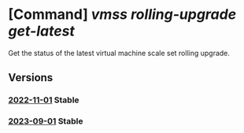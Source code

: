 # [Command] _vmss rolling-upgrade get-latest_

Get the status of the latest virtual machine scale set rolling upgrade.

## Versions

### [2022-11-01](/Resources/mgmt-plane/L3N1YnNjcmlwdGlvbnMve30vcmVzb3VyY2Vncm91cHMve30vcHJvdmlkZXJzL21pY3Jvc29mdC5jb21wdXRlL3ZpcnR1YWxtYWNoaW5lc2NhbGVzZXRzL3t9L3JvbGxpbmd1cGdyYWRlcy9sYXRlc3Q=/2022-11-01.xml) **Stable**

<!-- mgmt-plane /subscriptions/{}/resourcegroups/{}/providers/microsoft.compute/virtualmachinescalesets/{}/rollingupgrades/latest 2022-11-01 -->

### [2023-09-01](/Resources/mgmt-plane/L3N1YnNjcmlwdGlvbnMve30vcmVzb3VyY2Vncm91cHMve30vcHJvdmlkZXJzL21pY3Jvc29mdC5jb21wdXRlL3ZpcnR1YWxtYWNoaW5lc2NhbGVzZXRzL3t9L3JvbGxpbmd1cGdyYWRlcy9sYXRlc3Q=/2023-09-01.xml) **Stable**

<!-- mgmt-plane /subscriptions/{}/resourcegroups/{}/providers/microsoft.compute/virtualmachinescalesets/{}/rollingupgrades/latest 2023-09-01 -->
